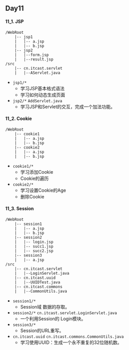 ## Day11
#### 11_1. JSP
```
/WebRoot
    |-- jsp1
    |   |-- a.jsp
    |   |-- b.jsp
    |-- jsp2
    |   |--form.jsp
    |   |--result.jsp
/src
    |-- cn.itcast.servlet
    |   |--AServlet.java
```
* `jsp1/*`
    * 学习JSP基本格式语法
    * 学习如何动态生成页面
* `jsp2/*` `AddServlet.java`
    * 学习JSP和Servlet的交互，完成一个加法功能。

#### 11_2. Cookie
```
/WebRoot
    |-- cookie1
    |   |-- a.jsp
    |   |-- b.jsp
    |-- cookie2
    |   |-- a.jsp
    |   |-- b.jsp
```
* `cookie1/*`
    * 学习添加Cookie
    * Cookie的遍历
* `cookie2/*`
    * 学习设置Cookie的Age
    * 删除Cookie

#### 11_3. Session
```
/WebRoot
    |-- session1
    |   |-- a.jsp
    |   |-- b.jsp
    |-- session2
    |   |-- login.jsp
    |   |-- succ1.jsp
    |   |-- succ2.jsp
    |-- session3
    |   |-- a.jsp
/src
    |-- cn.itcast.servlet
    |   |--LoginServlet.java
    |-- cn.itcast.uuid
    |   |--UUIDTest.java
    |-- cn.itcast.commons
    |   |--CommonUtils.java
```
* `session1/*`
    * Session域 数据的存取。
* `session2/*` `cn.itcast.servlet.LoginServlet.java`
    * 一个利用Session的 Login模块。
* `session3/*`
    * Session的URL重写。
* `cn.itcast.uuid` `cn.itcast.commons.CommonUtils.java`
    * 学习使用UUID：生成一个永不重复的32位随机数。
